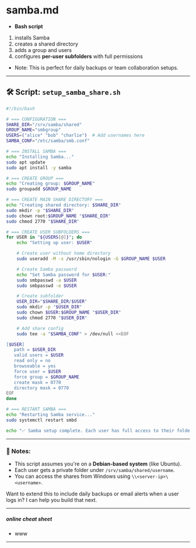 <a name="topage"></a>

# samba.md

* **Bash script**
1. installs Samba
2. creates a shared directory
3. adds a group and users
4. configures **per-user subfolders** with full permissions
* Note: This is perfect for daily backups or team collaboration setups.

---

## 🛠️ Script: `setup_samba_share.sh`
```bash
#!/bin/bash

# === CONFIGURATION ===
SHARE_DIR="/srv/samba/shared"
GROUP_NAME="smbgroup"
USERS=("alice" "bob" "charlie")  # Add usernames here
SAMBA_CONF="/etc/samba/smb.conf"

# === INSTALL SAMBA ===
echo "Installing Samba..."
sudo apt update
sudo apt install -y samba

# === CREATE GROUP ===
echo "Creating group: $GROUP_NAME"
sudo groupadd $GROUP_NAME

# === CREATE MAIN SHARE DIRECTORY ===
echo "Creating shared directory: $SHARE_DIR"
sudo mkdir -p "$SHARE_DIR"
sudo chown root:$GROUP_NAME "$SHARE_DIR"
sudo chmod 2770 "$SHARE_DIR"

# === CREATE USER SUBFOLDERS ===
for USER in "${USERS[@]}"; do
    echo "Setting up user: $USER"

    # Create user without home directory
    sudo useradd -M -s /usr/sbin/nologin -G $GROUP_NAME $USER

    # Create Samba password
    echo "Set Samba password for $USER:"
    sudo smbpasswd -a $USER
    sudo smbpasswd -e $USER

    # Create subfolder
    USER_DIR="$SHARE_DIR/$USER"
    sudo mkdir -p "$USER_DIR"
    sudo chown $USER:$GROUP_NAME "$USER_DIR"
    sudo chmod 2770 "$USER_DIR"

    # Add share config
    sudo tee -a "$SAMBA_CONF" > /dev/null <<EOF

[$USER]
   path = $USER_DIR
   valid users = $USER
   read only = no
   browseable = yes
   force user = $USER
   force group = $GROUP_NAME
   create mask = 0770
   directory mask = 0770
EOF
done

# === RESTART SAMBA ===
echo "Restarting Samba service..."
sudo systemctl restart smbd

echo "✅ Samba setup complete. Each user has full access to their folder."
```

---

### 🧪 Notes:
- This script assumes you're on a **Debian-based system** (like Ubuntu).
- Each user gets a private folder under `/srv/samba/shared/username`.
- You can access the shares from Windows using `\\<server-ip>\<username>`.

Want to extend this to include daily backups or email alerts when a user logs in? I can help you build that next.

---

##### online cheat sheet
* www

----
